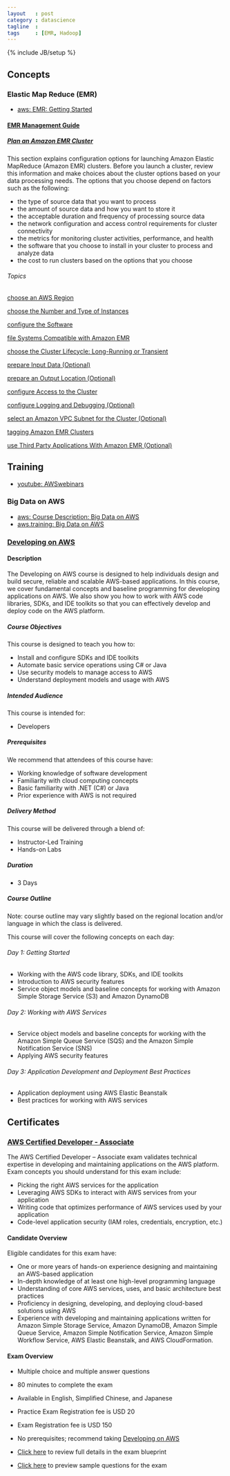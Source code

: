 ```yaml
---
layout   : post
category : datascience
tagline  : 
tags     : [EMR, Hadoop]
---
```

{% include JB/setup %}

## Concepts

### Elastic Map Reduce (EMR)

- [aws: EMR: Getting Started](https://aws.amazon.com/elasticmapreduce/getting-started/)


#### [EMR Management Guide](https://docs.aws.amazon.com/ElasticMapReduce/latest/ManagementGuide/emr-gs.html)

##### [Plan an Amazon EMR Cluster](https://docs.aws.amazon.com/ElasticMapReduce/latest/ManagementGuide/emr-plan.html)

This section explains configuration options for launching Amazon Elastic MapReduce (Amazon EMR) clusters. Before you launch a cluster, review this information and make choices about the cluster options based on your data processing needs. The options that you choose depend on factors such as the following:

- the type of source data that you want to process
- the amount of source data and how you want to store it
- the acceptable duration and frequency of processing source data
- the network configuration and access control requirements for cluster connectivity
- the metrics for monitoring cluster activities, performance, and health
- the software that you choose to install in your cluster to process and analyze data
- the cost to run clusters based on the options that you choose

###### Topics

[choose an AWS Region](https://docs.aws.amazon.com/ElasticMapReduce/latest/ManagementGuide/emr-plan-region.html)

[choose the Number and Type of Instances](https://docs.aws.amazon.com/ElasticMapReduce/latest/ManagementGuide/emr-plan-instances.html)

[configure the Software](https://docs.aws.amazon.com/ElasticMapReduce/latest/ManagementGuide/emr-plan-software.html)

[file Systems Compatible with Amazon EMR](https://docs.aws.amazon.com/ElasticMapReduce/latest/ManagementGuide/emr-plan-file-systems.html)

[choose the Cluster Lifecycle: Long-Running or Transient](https://docs.aws.amazon.com/ElasticMapReduce/latest/ManagementGuide/emr-plan-longrunning-transient.html)

[prepare Input Data (Optional)](https://docs.aws.amazon.com/ElasticMapReduce/latest/ManagementGuide/emr-plan-input.html)

[prepare an Output Location (Optional)](https://docs.aws.amazon.com/ElasticMapReduce/latest/ManagementGuide/emr-plan-output.html)

[configure Access to the Cluster](https://docs.aws.amazon.com/ElasticMapReduce/latest/ManagementGuide/emr-plan-access.html)

[configure Logging and Debugging (Optional)](https://docs.aws.amazon.com/ElasticMapReduce/latest/ManagementGuide/emr-plan-debugging.html)

[select an Amazon VPC Subnet for the Cluster (Optional)](https://docs.aws.amazon.com/ElasticMapReduce/latest/ManagementGuide/emr-plan-vpc-subnet.html)

[tagging Amazon EMR Clusters](https://docs.aws.amazon.com/ElasticMapReduce/latest/ManagementGuide/emr-plan-tags.html)

[use Third Party Applications With Amazon EMR (Optional)](https://docs.aws.amazon.com/ElasticMapReduce/latest/ManagementGuide/emr-plan-third-party.html)

## Training

- [youtube: AWSwebinars](https://www.youtube.com/user/AWSwebinars)

### Big Data on AWS

- [aws: Course Description: Big Data on AWS](http://aws.amazon.com/training/course-descriptions/bigdata/)
- [aws.training: Big Data on AWS](https://www.aws.training/home?courseid=5&language=en-us&src=web_en_course-bigdata&view=table)

### [Developing on AWS](http://aws.amazon.com/training/course-descriptions/developing/)

#### Description

The Developing on AWS course is designed to help individuals design and build secure, reliable and scalable AWS-based applications. In this course, we cover fundamental concepts and baseline programming for developing applications on AWS. We also show you how to work with AWS code libraries, SDKs, and IDE toolkits so that you can effectively develop and deploy code on the AWS platform.

##### Course Objectives

This course is designed to teach you how to:

- Install and configure SDKs and IDE toolkits
- Automate basic service operations using C# or Java
- Use security models to manage access to AWS
- Understand deployment models and usage with AWS

##### Intended Audience

This course is intended for:

- Developers

##### Prerequisites

We recommend that attendees of this course have:

- Working knowledge of software development
- Familiarity with cloud computing concepts
- Basic familiarity with .NET (C#) or Java
- Prior experience with AWS is not required

##### Delivery Method

This course will be delivered through a blend of:

- Instructor-Led Training
- Hands-on Labs

##### Duration

- 3 Days

##### Course Outline

Note: course outline may vary slightly based on the regional location and/or language in which the class is delivered. 

This course will cover the following concepts on each day:

###### Day 1: Getting Started

- Working with the AWS code library, SDKs, and IDE toolkits
- Introduction to AWS security features
- Service object models and baseline concepts for working with Amazon Simple Storage Service (S3) and Amazon DynamoDB

###### Day 2: Working with AWS Services

- Service object models and baseline concepts for working with the Amazon Simple Queue Service (SQS) and the Amazon Simple Notification Service (SNS)
- Applying AWS security features

###### Day 3: Application Development and Deployment Best Practices

- Application deployment using AWS Elastic Beanstalk
- Best practices for working with AWS services

## Certificates

### [AWS Certified Developer - Associate](http://aws.amazon.com/certification/certified-developer-associate/)

The AWS Certified Developer – Associate exam validates technical expertise in developing and maintaining applications on the AWS platform. Exam concepts you should understand for this exam include:

- Picking the right AWS services for the application
- Leveraging AWS SDKs to interact with AWS services from your application
- Writing code that optimizes performance of AWS services used by your application
- Code-level application security (IAM roles, credentials, encryption, etc.)

#### Candidate Overview

Eligible candidates for this exam have:

- One or more years of hands-on experience designing and maintaining an AWS-based application
- In-depth knowledge of at least one high-level programming language
- Understanding of core AWS services, uses, and basic architecture best practices
- Proficiency in designing, developing, and deploying cloud-based solutions using AWS
- Experience with developing and maintaining applications written for Amazon Simple Storage Service, Amazon DynamoDB, Amazon Simple Queue Service, Amazon Simple Notification Service, Amazon Simple Workflow Service, AWS Elastic Beanstalk, and AWS CloudFormation.

#### Exam Overview

- Multiple choice and multiple answer questions
- 80 minutes to complete the exam
- Available in English, Simplified Chinese, and Japanese
- Practice Exam Registration fee is USD 20
- Exam Registration fee is USD 150

- No prerequisites; recommend taking [Developing on AWS](http://aws.amazon.com/training/course-descriptions/developing/)
- [Click here](http://awstrainingandcertification.s3.amazonaws.com/production/AWS_certified_developer_associate_blueprint.pdf) to review full details in the exam blueprint
- [Click here](http://awstrainingandcertification.s3.amazonaws.com/production/AWS_certified_developer_associate_examsample.pdf) to preview sample questions for the exam



